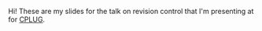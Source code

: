 Hi! These are my slides for the talk on revision control that I'm presenting at
for [CPLUG][1].

   [1]: http://cplug.org/
